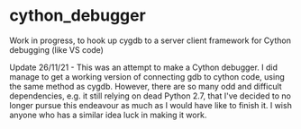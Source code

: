 # cython_debugger

Work in progress, to hook up cygdb to a server client framework for Cython debugging (like VS code)

Update 26/11/21 - This was an attempt to make a Cython debugger. I did manage to get a working version of connecting gdb to cython code, using the same method as cygdb. However, there are so many odd and difficult dependencies, e.g. it still relying on dead Python 2.7, that I've decided to no longer pursue this endeavour as much as I would have like to finish it.
I wish anyone who has a similar idea luck in making it work.
